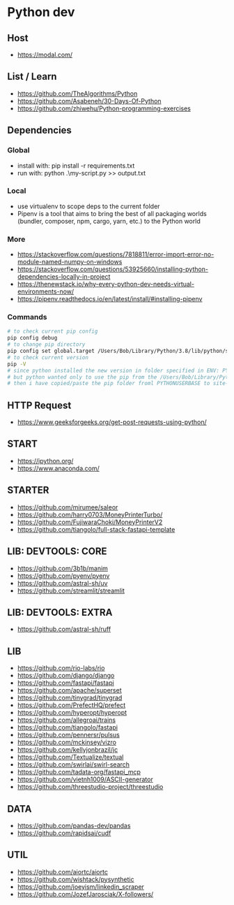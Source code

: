 # Python dev

## Host
- https://modal.com/

## List / Learn
- https://github.com/TheAlgorithms/Python
- https://github.com/Asabeneh/30-Days-Of-Python
- https://github.com/zhiwehu/Python-programming-exercises

## Dependencies

### Global
- install with: pip install -r requirements.txt
- run with: python .\my-script.py >> output.txt

### Local
- use virtualenv to scope deps to the current folder
- Pipenv is a tool that aims to bring the best of all packaging worlds (bundler, composer, npm, cargo, yarn, etc.) to the Python world

### More

- https://stackoverflow.com/questions/7818811/error-import-error-no-module-named-numpy-on-windows
- https://stackoverflow.com/questions/53925660/installing-python-dependencies-locally-in-project
- https://thenewstack.io/why-every-python-dev-needs-virtual-environments-now/
- https://pipenv.readthedocs.io/en/latest/install/#installing-pipenv

### Commands 

```bash
# to check current pip config
pip config debug
# to change pip directory 
pip config set global.target /Users/Bob/Library/Python/3.8/lib/python/site-packages
# to check current version
pip -V
# since python installed the new version in folder specified in ENV: PYTHONUSERBASE
# but python wanted only to use the pip from the /Users/Bob/Library/Python/3.x.x/lib/python/site-packages
# then i have copied/paste the pip folder froml PYTHONUSERBASE to site-packages

```


## HTTP Request

- https://www.geeksforgeeks.org/get-post-requests-using-python/

## START
- https://ipython.org/
- https://www.anaconda.com/

## STARTER
- https://github.com/mirumee/saleor
- https://github.com/harry0703/MoneyPrinterTurbo/
- https://github.com/FujiwaraChoki/MoneyPrinterV2
- https://github.com/tiangolo/full-stack-fastapi-template

## LIB: DEVTOOLS: CORE
- https://github.com/3b1b/manim
- https://github.com/pyenv/pyenv
- https://github.com/astral-sh/uv
- https://github.com/streamlit/streamlit

## LIB: DEVTOOLS: EXTRA
- https://github.com/astral-sh/ruff

## LIB
- https://github.com/rio-labs/rio
- https://github.com/django/django
- https://github.com/fastapi/fastapi
- https://github.com/apache/superset
- https://github.com/tinygrad/tinygrad
- https://github.com/PrefectHQ/prefect
- https://github.com/hyperopt/hyperopt
- https://github.com/allegroai/trains
- https://github.com/tiangolo/fastapi
- https://github.com/pennersr/pulsus
- https://github.com/mckinsey/vizro
- https://github.com/kellyjonbrazil/jc
- https://github.com/Textualize/textual
- https://github.com/swirlai/swirl-search
- https://github.com/tadata-org/fastapi_mcp
- https://github.com/vietnh1009/ASCII-generator
- https://github.com/threestudio-project/threestudio

## DATA
- https://github.com/pandas-dev/pandas
- https://github.com/rapidsai/cudf

## UTIL

- https://github.com/aiortc/aiortc
- https://github.com/wishtack/pysynthetic
- https://github.com/joeyism/linkedin_scraper
- https://github.com/JozefJarosciak/X-followers/